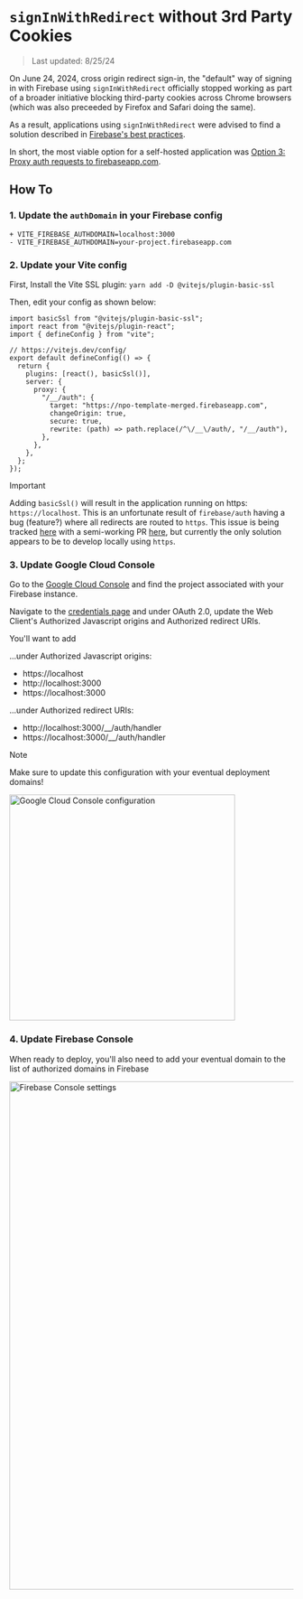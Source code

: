 # `signInWithRedirect` without 3rd Party Cookies

> Last updated: 8/25/24

On June 24, 2024, cross origin redirect sign-in, the "default" way of signing in
with Firebase using `signInWithRedirect` officially stopped working as part of a
broader initiative blocking third-party cookies across Chrome browsers (which
was also preceeded by Firefox and Safari doing the same).

As a result, applications using `signInWithRedirect` were advised to find a
solution described in [Firebase's best practices](https://firebase.google.com/docs/auth/web/redirect-best-practices).

In short, the most viable option for a self-hosted application was [Option 3: Proxy auth requests to firebaseapp.com](https://firebase.google.com/docs/auth/web/redirect-best-practices#proxy-requests).

## How To

### 1. Update the `authDomain` in your Firebase config

```
+ VITE_FIREBASE_AUTHDOMAIN=localhost:3000
- VITE_FIREBASE_AUTHDOMAIN=your-project.firebaseapp.com
```

### 2. Update your Vite config

First, Install the Vite SSL plugin: `yarn add -D @vitejs/plugin-basic-ssl`

Then, edit your config as shown below:

```
import basicSsl from "@vitejs/plugin-basic-ssl";
import react from "@vitejs/plugin-react";
import { defineConfig } from "vite";

// https://vitejs.dev/config/
export default defineConfig(() => {
  return {
    plugins: [react(), basicSsl()],
    server: {
      proxy: {
        "/__/auth": {
          target: "https://npo-template-merged.firebaseapp.com",
          changeOrigin: true,
          secure: true,
          rewrite: (path) => path.replace(/^\/__\/auth/, "/__/auth"),
        },
      },
    },
  };
});
```

> [!IMPORTANT]  
> Adding `basicSsl()` will result in the application running on https: `https://localhost`. This is an unfortunate result of `firebase/auth` having a bug (feature?) where all redirects are routed to `https`. 
> This issue is being tracked [here](https://github.com/firebase/firebase-js-sdk/issues/7342) with a semi-working PR [here](https://github.com/firebase/firebase-js-sdk/pull/7783), but currently the only solution appears to be to develop locally using `https`.

### 3. Update Google Cloud Console
Go to the [Google Cloud Console](https://console.cloud.google.com/) and find the project associated with your Firebase instance. 

Navigate to the [credentials page](https://console.cloud.google.com/apis/credentials) and under OAuth 2.0, update the Web Client's Authorized Javascript origins and Authorized redirect URIs. 

You'll want to add

...under Authorized Javascript origins:
- https://localhost
- http://localhost:3000
- https://localhost:3000

...under Authorized redirect URIs:
- http://localhost:3000/__/auth/handler
- https://localhost:3000/__/auth/handler

> [!NOTE]  
> Make sure to update this configuration with your eventual deployment domains!

<img width="400" alt="Google Cloud Console configuration" src="https://github.com/user-attachments/assets/9dc63ad0-8de2-4f45-9099-c38ea94e40ca">

### 4. Update Firebase Console
When ready to deploy, you'll also need to add your eventual domain to the list of authorized domains in Firebase

<img width="900" alt="Firebase Console settings" src="https://github.com/user-attachments/assets/d4ce1001-ab22-49b9-8c09-bf433c3cd27f">

